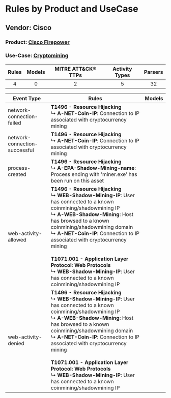 Rules by Product and UseCase
============================
Vendor: Cisco
-------------
### Product: [Cisco Firepower](../ds_cisco_cisco_firepower.md)
### Use-Case: [Cryptomining](../../../../UseCases/uc_cryptomining.md)

| Rules | Models | MITRE ATT&CK® TTPs | Activity Types | Parsers |
|:-----:|:------:|:------------------:|:--------------:|:-------:|
|   4   |   0    |         2          |       5        |   32    |

| Event Type    | Rules    | Models |
| ---- | ---- | ------ |
| network-connection-failed     | <b>T1496 - Resource Hijacking</b><br> ↳ <b>A-NET-Coin-IP</b>: Connection to IP associated with cryptocurrency mining    |        |
| network-connection-successful | <b>T1496 - Resource Hijacking</b><br> ↳ <b>A-NET-Coin-IP</b>: Connection to IP associated with cryptocurrency mining    |        |
| process-created    | <b>T1496 - Resource Hijacking</b><br> ↳ <b>A-EPA-Shadow-Mining-name</b>: Process ending with 'miner.exe' has been run on this asset    |        |
| web-activity-allowed          | <b>T1496 - Resource Hijacking</b><br> ↳ <b>WEB-Shadow-Mining-IP</b>: User has connected to a known coinmining/shadowmining IP<br> ↳ <b>A-WEB-Shadow-Mining</b>: Host has browsed to a known coinmining/shadowmining domain<br> ↳ <b>A-NET-Coin-IP</b>: Connection to IP associated with cryptocurrency mining<br><br><b>T1071.001 - Application Layer Protocol: Web Protocols</b><br> ↳ <b>WEB-Shadow-Mining-IP</b>: User has connected to a known coinmining/shadowmining IP |        |
| web-activity-denied    | <b>T1496 - Resource Hijacking</b><br> ↳ <b>WEB-Shadow-Mining-IP</b>: User has connected to a known coinmining/shadowmining IP<br> ↳ <b>A-WEB-Shadow-Mining</b>: Host has browsed to a known coinmining/shadowmining domain<br> ↳ <b>A-NET-Coin-IP</b>: Connection to IP associated with cryptocurrency mining<br><br><b>T1071.001 - Application Layer Protocol: Web Protocols</b><br> ↳ <b>WEB-Shadow-Mining-IP</b>: User has connected to a known coinmining/shadowmining IP |        |